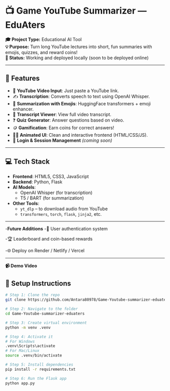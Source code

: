 # 📺 Game YouTube Summarizer — EduAters

**🎓 Project Type:** Educational AI Tool  
**💡 Purpose:** Turn long YouTube lectures into short, fun summaries with emojis, quizzes, and reward coins!  
**🚀 Status:** Working and deployed locally (soon to be deployed online)

---

## 🔧 Features
- 🎥 **YouTube Video Input**: Just paste a YouTube link.
- ✍️ **Transcription**: Converts speech to text using OpenAI Whisper.
- 🧠 **Summarization with Emojis**: HuggingFace transformers + emoji enhancer.
- 📄 **Transcript Viewer**: View full video transcript.
- ❓ **Quiz Generator**: Answer questions based on video.
- 🪙 **Gamification**: Earn coins for correct answers!
- 🧑‍🎨 **Animated UI**: Clean and interactive frontend (HTML/CSS/JS).
- 🔐 **Login & Session Management** *(coming soon)*

---

## 💻 Tech Stack

- **Frontend**: HTML5, CSS3, JavaScript
- **Backend**: Python, Flask
- **AI Models**:
  - OpenAI Whisper (for transcription)
  - T5 / BART (for summarization)
- **Other Tools**:
  - `yt_dlp` – to download audio from YouTube
  - `transformers`, `torch`, `flask`, `jinja2`, etc. 

---
 -**Future Additions**
-🔐 User authentication system

-🏆 Leaderboard and coin-based rewards

-🌐 Deploy on Render / Netlify / Vercel

 ---
 **📹 Demo Video**
 
## 🏁 Setup Instructions

```bash
# Step 1: Clone the repo
git clone https://github.com/Antara80978/Game-Youtube-summarizer-eduaters.git

# Step 2: Navigate to the folder
cd Game-Youtube-summarizer-eduaters

# Step 3: Create virtual environment
python -m venv .venv

# Step 4: Activate it
# For Windows
.venv\Scripts\activate
# For Mac/Linux
source .venv/bin/activate

# Step 5: Install dependencies
pip install -r requirements.txt

# Step 6: Run the Flask app
python app.py

